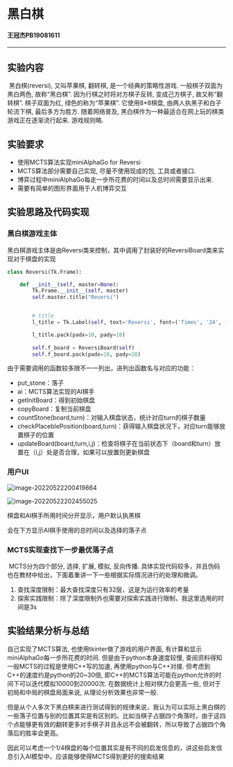 # 黑白棋

#### 王冠杰PB19081611

---

## 实验内容

​	黑白棋(reversi), 又叫苹果棋, 翻转棋, 是一个经典的策略性游戏. 一般棋子双面为黑白两色, 故称“黑白棋”. 因为行棋之时将对方棋子反转, 变成己方棋子, 故又称“翻转棋”. 棋子双面为红, 绿色的称为“苹果棋”. 它使用8*8棋盘, 由两人执黑子和白子轮流下棋, 最后多方为胜方. 随着网络普及, 黑白棋作为一种最适合在网上玩的棋类游戏正在逐渐流行起来. 游戏规则略.

## 实验要求

* 使用MCTS算法实现miniAlphaGo for Reversi
* MCTS算法部分需要自己实现, 尽量不使用现成的包, 工具或者接口.
* 博弈过程中miniAlphaGo每走一步所花费的时间以及总时间需要显示出来.
* 需要有简单的图形界面用于人机博弈交互

## 实验思路及代码实现

### 黑白棋游戏主体

黑白棋游戏主体是由Reversi类来控制，其中调用了封装好的ReversiBoard类来实现对于棋盘的实现

~~~python
class Reversi(Tk.Frame):

	def __init__(self, master=None):
		Tk.Frame.__init__(self, master)
		self.master.title("Reversi")


		# title
		l_title = Tk.Label(self, text='Reversi', font=('Times', '24', ('italic', 'bold')), fg='#191970', bg='#EEE8AA', width=12)

		l_title.pack(padx=10, pady=10)
		
		self.f_board = ReversiBoard(self)
		self.f_board.pack(padx=10, pady=10)
~~~

由于需要调用的函数较多限不一一列出，进列出函数名与对应的功能：

- put_stone：落子
- ai：MCTS算法实现的AI棋手
- getInitBoard：得到初始棋盘
- copyBoard：复制当前棋盘
- countStone(board,turn)：对输入棋盘状态，统计对应turn的棋子数量
- checkPlaceblePosition(board,turn)：获得输入棋盘状况下，对应turn能够放置棋子的位置
- updateBoard(board,turn,i,j)：检查将棋子在当前状态下（board和turn）放置在（i,j）处是否合理，如果可以放置则更新棋盘

### 用户UI

![image-20220522200419864](D:\Working\AI_Intro\USTC_AI_Intro\MCTSReversi-master\src\report.assets\image-20220522200419864.png)



![image-20220522202455025](D:\Working\AI_Intro\USTC_AI_Intro\MCTSReversi-master\src\report.assets\image-20220522202455025.png)

棋盘和AI棋手所用时间分开显示，用户默认执黑棋

会在下方显示AI棋手使用的总时间以及选择的落子点

### MCTS实现查找下一步最优落子点

​	MCTS分为四个部分, 选择, 扩展, 模拟, 反向传播. 具体实现代码较多，并且伪码也在教材中给出，下面着重讲一下一些根据实际情况进行的处理和微调。

1. 查找深度限制：最大查找深度只有32层，这是为运行效率的考量
2. 探索实践限制：除了深度限制外也需要对探索实践进行限制，我这里选用的时间是3s



## 实验结果分析与总结

自己实现了MCTS算法, 也使用tkinter做了游戏的用户界面, 有计算和显示miniAlphaGo每一步所花费的时间. 但是由于python本身速度较慢, 查阅资料得知一般MCTS的过程是使用C++写的加速, 再使用python与C++对接. 但考虑到C++的速度约是python的20~30倍, 即C++的MCTS算法可能在python允许的时间下可以迭代模拟10000到20000次. 在数据统计上相对棋力会更高一些, 但对于初局和中局的棋盘局面来说, 从理论分析效果也非常一般.

但是从个人多次下黑白棋来进行测试得到的规律来说，我认为可以实际上黑白棋的一些落子位置与别的位置其实是有区别的。比如当棋子占据四个角落时，由于这四个点能够更有效的翻转更多对手棋子并且永远不会被翻转，所以导致了占据四个角落后的胜率会更高。

因此可以考虑一个1/4棋盘的每个位置其实是有不同的启发信息的，讲这些启发信息引入AI模型中，应该能够使得MCTS得到更好的搜索结果